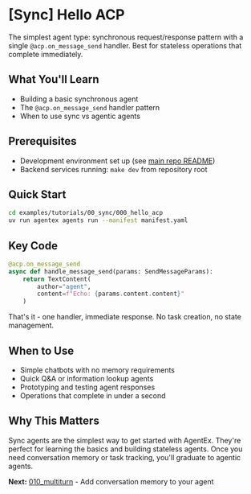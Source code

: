 # [Sync] Hello ACP

The simplest agent type: synchronous request/response pattern with a single `@acp.on_message_send` handler. Best for stateless operations that complete immediately.

## What You'll Learn
- Building a basic synchronous agent
- The `@acp.on_message_send` handler pattern
- When to use sync vs agentic agents

## Prerequisites
- Development environment set up (see [main repo README](https://github.com/scaleapi/scale-agentex))
- Backend services running: `make dev` from repository root

## Quick Start

```bash
cd examples/tutorials/00_sync/000_hello_acp
uv run agentex agents run --manifest manifest.yaml
```

## Key Code

```python
@acp.on_message_send
async def handle_message_send(params: SendMessageParams):
    return TextContent(
        author="agent",
        content=f"Echo: {params.content.content}"
    )
```

That's it - one handler, immediate response. No task creation, no state management.

## When to Use
- Simple chatbots with no memory requirements
- Quick Q&A or information lookup agents
- Prototyping and testing agent responses
- Operations that complete in under a second

## Why This Matters
Sync agents are the simplest way to get started with AgentEx. They're perfect for learning the basics and building stateless agents. Once you need conversation memory or task tracking, you'll graduate to agentic agents.

**Next:** [010_multiturn](../010_multiturn/) - Add conversation memory to your agent
